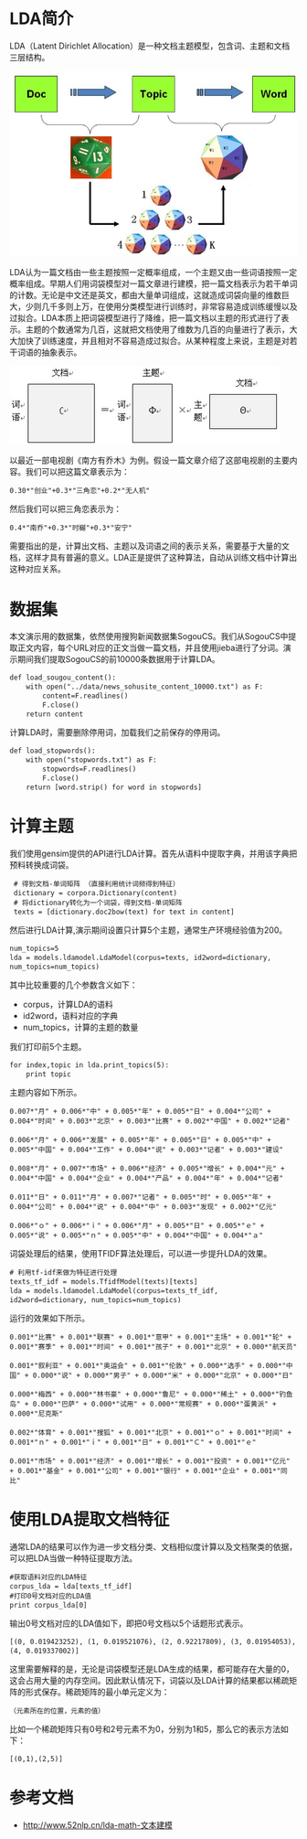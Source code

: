 # LDA简介
LDA（Latent Dirichlet Allocation）是一种文档主题模型，包含词、主题和文档三层结构。

![使用LDA进行文档主题建模-图1](picture/使用LDA进行文档主题建模-图1.png)

LDA认为一篇文档由一些主题按照一定概率组成，一个主题又由一些词语按照一定概率组成。早期人们用词袋模型对一篇文章进行建模，把一篇文档表示为若干单词的计数。无论是中文还是英文，都由大量单词组成，这就造成词袋向量的维数巨大，少则几千多则上万，在使用分类模型进行训练时，非常容易造成训练缓慢以及过拟合。LDA本质上把词袋模型进行了降维，把一篇文档以主题的形式进行了表示。主题的个数通常为几百，这就把文档使用了维数为几百的向量进行了表示，大大加快了训练速度，并且相对不容易造成过拟合。从某种程度上来说，主题是对若干词语的抽象表示。

![使用LDA进行文档主题建模-图3](picture/使用LDA进行文档主题建模-图3.png)

以最近一部电视剧《南方有乔木》为例。假设一篇文章介绍了这部电视剧的主要内容。我们可以把这篇文章表示为：

	0.30*"创业"+0.3*"三角恋"+0.2*"无人机"

然后我们可以把三角恋表示为：

	0.4*"南乔"+0.3*"时樾"+0.3*"安宁"

需要指出的是，计算出文档、主题以及词语之间的表示关系，需要基于大量的文档，这样才具有普遍的意义。LDA正是提供了这种算法，自动从训练文档中计算出这种对应关系。

# 数据集
本文演示用的数据集，依然使用搜狗新闻数据集SogouCS。我们从SogouCS中提取正文内容，每个URL对应的正文当做一篇文档，并且使用jieba进行了分词。演示期间我们提取SogouCS的前10000条数据用于计算LDA。

	def load_sougou_content():
	    with open("../data/news_sohusite_content_10000.txt") as F:
	        content=F.readlines()
	        F.close()
	    return content

计算LDA时，需要删除停用词，加载我们之前保存的停用词。

	def load_stopwords():
	    with open("stopwords.txt") as F:
	        stopwords=F.readlines()
	        F.close()
	    return [word.strip() for word in stopwords]

# 计算主题

我们使用gensim提供的API进行LDA计算。首先从语料中提取字典，并用该字典把预料转换成词袋。

	 # 得到文档-单词矩阵 （直接利用统计词频得到特征）
	 dictionary = corpora.Dictionary(content)
	 # 将dictionary转化为一个词袋，得到文档-单词矩阵
	 texts = [dictionary.doc2bow(text) for text in content]
	 
然后进行LDA计算,演示期间设置只计算5个主题，通常生产环境经验值为200。

    num_topics=5
    lda = models.ldamodel.LdaModel(corpus=texts, id2word=dictionary, num_topics=num_topics)

其中比较重要的几个参数含义如下：
	
- corpus，计算LDA的语料
- id2word，语料对应的字典
- num_topics，计算的主题的数量

我们打印前5个主题。

    for index,topic in lda.print_topics(5):
        print topic

主题内容如下所示。

	0.007*"月" + 0.006*"中" + 0.005*"年" + 0.005*"日" + 0.004*"公司" + 0.004*"时间" + 0.003*"北京" + 0.003*"比赛" + 0.002*"中国" + 0.002*"记者"
	
	0.006*"月" + 0.006*"发展" + 0.005*"年" + 0.005*"日" + 0.005*"中" + 0.005*"中国" + 0.004*"工作" + 0.004*"说" + 0.003*"记者" + 0.003*"建设"
	
	0.008*"月" + 0.007*"市场" + 0.006*"经济" + 0.005*"增长" + 0.004*"元" + 0.004*"中国" + 0.004*"企业" + 0.004*"产品" + 0.004*"年" + 0.004*"记者"
	
	0.011*"日" + 0.011*"月" + 0.007*"记者" + 0.005*"时" + 0.005*"年" + 0.004*"公司" + 0.004*"说" + 0.004*"中" + 0.003*"发现" + 0.002*"亿元"
	
	0.006*"ｏ" + 0.006*"ｉ" + 0.006*"月" + 0.005*"日" + 0.005*"ｅ" + 0.005*"说" + 0.005*"ｎ" + 0.005*"中" + 0.004*"中国" + 0.004*"ａ"

词袋处理后的结果，使用TFIDF算法处理后，可以进一步提升LDA的效果。

    # 利用tf-idf来做为特征进行处理
    texts_tf_idf = models.TfidfModel(texts)[texts]
    lda = models.ldamodel.LdaModel(corpus=texts_tf_idf, id2word=dictionary, num_topics=num_topics)
    
运行的效果如下所示。

	0.001*"比赛" + 0.001*"联赛" + 0.001*"意甲" + 0.001*"主场" + 0.001*"轮" + 0.001*"赛季" + 0.001*"时间" + 0.001*"孩子" + 0.001*"北京" + 0.000*"航天员"
	
	0.001*"叙利亚" + 0.001*"奥运会" + 0.001*"伦敦" + 0.000*"选手" + 0.000*"中国" + 0.000*"说" + 0.000*"男子" + 0.000*"米" + 0.000*"北京" + 0.000*"日"
	
	0.000*"梅西" + 0.000*"林书豪" + 0.000*"鲁尼" + 0.000*"稀土" + 0.000*"钓鱼岛" + 0.000*"巴萨" + 0.000*"试用" + 0.000*"常规赛" + 0.000*"蛋黄派" + 0.000*"尼克斯"
	
	0.002*"体育" + 0.001*"搜狐" + 0.001*"北京" + 0.001*"ｏ" + 0.001*"时间" + 0.001*"ｎ" + 0.001*"ｉ" + 0.001*"日" + 0.001*"Ｃ" + 0.001*"ｅ"
	
	0.001*"市场" + 0.001*"经济" + 0.001*"增长" + 0.001*"投资" + 0.001*"亿元" + 0.001*"基金" + 0.001*"公司" + 0.001*"银行" + 0.001*"企业" + 0.001*"同比"

# 使用LDA提取文档特征
通常LDA的结果可以作为进一步文档分类、文档相似度计算以及文档聚类的依据，可以把LDA当做一种特征提取方法。

	#获取语料对应的LDA特征
	corpus_lda = lda[texts_tf_idf]
	#打印0号文档对应的LDA值
	print corpus_lda[0]

输出0号文档对应的LDA值如下，即把0号文档以5个话题形式表示。

	[(0, 0.019423252), (1, 0.019521076), (2, 0.92217809), (3, 0.01954053), (4, 0.019337002)]

这里需要解释的是，无论是词袋模型还是LDA生成的结果，都可能存在大量的0，这会占用大量的内存空间。因此默认情况下，词袋以及LDA计算的结果都以稀疏矩阵的形式保存。稀疏矩阵的最小单元定义为：

	（元素所在的位置，元素的值）

比如一个稀疏矩阵只有0号和2号元素不为0，分别为1和5，那么它的表示方法如下：

	[(0,1),(2,5)]
	
# 参考文档

- http://www.52nlp.cn/lda-math-文本建模